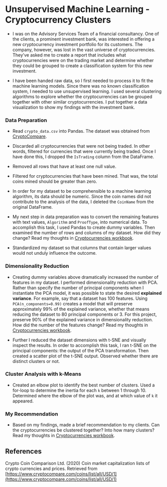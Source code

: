 # Unsupervised Machine Learning - Cryptocurrency Clusters


* I was on the Advisory Services Team of a financial consultancy. One of the clients, a prominent investment bank, was interested in offering a new cryptocurrency investment portfolio for its customers. The company, however, was lost in the vast universe of cryptocurrencies. They’ve asked me to create a report that includes what cryptocurrencies were on the trading market and determine whether they could be grouped to create a classification system for this new investment.

* I have been handed raw data, so I first needed to process it to fit the machine learning models. Since there was no known classification system, I needed to use unsupervised learning. I used several clustering algorithms to explore whether the cryptocurrencies can be grouped together with other similar cryptocurrencies. I put together a data visualization to show my findings with the investment bank.
### Data Preparation

* Read `crypto_data.csv` into Pandas. The dataset was obtained from [CryptoCompare](https://min-api.cryptocompare.com/data/all/coinlist).

* Discarded all cryptocurrencies that were not being traded. In other words, filtered for currencies that were currently being traded. Once I have done this, I dropped the `IsTrading` column from the DataFrame.

* Removed all rows that have at least one null value.

* Filtered for cryptocurrencies that have been mined. That was, the total coins mined should be greater than zero.

* In order for my dataset to be comprehensible to a machine learning algorithm, its data should be numeric. Since the coin names did not contribute to the analysis of the data, I deleted the `CoinName` from the original DataFrame.

* My next step in data preparation was to convert the remaining features with text values, `Algorithm` and `ProofType`, into numerical data. To accomplish this task, I used Pandas to create dummy variables. Then examined the number of rows and columns of my dataset. How did they change? Read my thoughts in [Cryptocurrencies workbook](unsupervisedML_crypto.ipynb).

* Standardized my dataset so that columns that contain larger values would not unduly influence the outcome.

### Dimensionality Reduction

* Creating dummy variables above dramatically increased the number of features in my dataset. I performed dimensionality reduction with PCA. Rather than specify the number of principal components when I instantiate the PCA model, it was possible to state the desired **explained variance**. For example, say that a dataset has 100 features. Using `PCA(n_components=0.99)` creates a model that will preserve approximately 99% of the explained variance, whether that means reducing the dataset to 80 principal components or 3. For this project, preserve 90% of the explained variance in dimensionality reduction. How did the number of the features change? Read my thoughts in [Cryptocurrencies workbook](unsupervisedML_crypto.ipynb).

* Further I reduced the dataset dimensions with t-SNE and visually inspect the results. In order to accomplish this task, I ran t-SNE on the principal components: the output of the PCA transformation. Then created a scatter plot of the t-SNE output. Observed whether there are distinct clusters or not.

### Cluster Analysis with k-Means

* Created an elbow plot to identify the best number of clusters. Used a for-loop to determine the inertia for each `k` between 1 through 10. Determined where the elbow of the plot was, and at which value of `k` it appeared.

### My Recommendation

* Based on my findings, made a brief recommendation to my clients. Can the cryptocurrencies be clustered together? Into how many clusters? Read my thoughts in [Cryptocurrencies workbook](unsupervisedML_crypto.ipynb).

## References

Crypto Coin Comparison Ltd. (2020) Coin market capitalization lists of crypto currencies and prices. Retrieved from [https://www.cryptocompare.com/coins/list/all/USD/1](https://www.cryptocompare.com/coins/list/all/USD/1)
